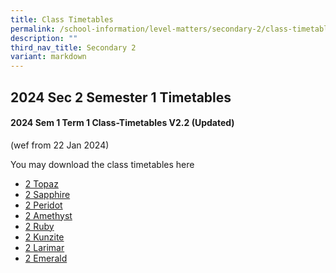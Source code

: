 ```yaml
---
title: Class Timetables
permalink: /school-information/level-matters/secondary-2/class-timetables/
description: ""
third_nav_title: Secondary 2
variant: markdown
---
```

## 2024 Sec 2 Semester 1 Timetables

#### 2024 Sem 1 Term 1 Class-Timetables V2.2 (Updated)
(wef from 22 Jan 2024)

You may download the class timetables here

*   <a target="_blank" href="/files/Class%20Timetables/2024_Term1_V2_2/2024_SEM1_S2T_TT_V2_2.pdf">2 Topaz</a>
*   <a target="_blank" href="/files/Class%20Timetables/2024_Term1_V2_2/2024_SEM1_S2S_TT_V2_2.pdf">2 Sapphire</a>
*   <a target="_blank" href="/files/Class%20Timetables/2024_Term1_V2_2/2024_SEM1_S2P_TT_V2_2.pdf">2 Peridot</a>
*   <a target="_blank" href="/files/Class%20Timetables/2024_Term1_V2_2/2024_SEM1_S2A_TT_V2_2.pdf">2 Amethyst</a>
*   <a target="_blank" href="/files/Class%20Timetables/2024_Term1_V2_2/2024_SEM1_S2R_TT_V2_2.pdf">2 Ruby</a>
*   <a target="_blank" href="/files/Class%20Timetables/2024_Term1_V2_2/2024_SEM1_S2K_TT_V2_2.pdf">2 Kunzite</a>
*   <a target="_blank" href="/files/Class%20Timetables/2024_Term1_V2_2/2024_SEM1_S2L_TT_V2_2.pdf">2 Larimar</a>
*   <a target="_blank" href="/files/Class%20Timetables/2024_Term1_V2_2/2024_SEM1_S2E_TT_V2_2.pdf">2 Emerald</a>